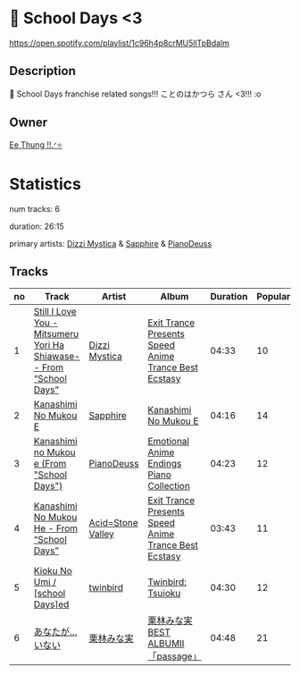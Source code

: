 # 🎀 School Days <3
https://open.spotify.com/playlist/1c96h4p8crMU5llTpBdalm

## Description
🎀 School Days franchise related songs!!!   ことのはかつら さん &lt;3!!! :o

## Owner
[Ee Thung !!.ᐟ⭐](https://open.spotify.com/user/wa12iy5qmc1z3lissxkrgf8b1)

# Statistics
num tracks: 6

duration: 26:15

primary artists: [Dizzi Mystica](https://open.spotify.com/artist/1kQB0ejUsZjAmAn2C7WPY6) & [Sapphire](https://open.spotify.com/artist/0Q2r9lJUuJk6SWpmdHLwpc) & [PianoDeuss](https://open.spotify.com/artist/3PAedjyX7ckOhAdlhW5BmG)

## Tracks
| no | Track | Artist | Album | Duration | Popularity |
| -- | ----- | ------ | ----- | -------- | ---------- |
| 1 | [Still I Love You -Mitsumeru Yori Ha Shiawase- - From “School Days”](https://open.spotify.com/track/56Wn3X0jODsYnxY4vzs4Wc) | [Dizzi Mystica](https://open.spotify.com/artist/1kQB0ejUsZjAmAn2C7WPY6) | [Exit Trance Presents Speed Anime Trance Best Ecstasy](https://open.spotify.com/album/1us3w3w2WXIWXfPZMgomEf) | 04:33 | 10 |
| 2 | [Kanashimi No Mukou E](https://open.spotify.com/track/7jNIa2FdMgaKUFxKbb5rU0) | [Sapphire](https://open.spotify.com/artist/0Q2r9lJUuJk6SWpmdHLwpc) | [Kanashimi No Mukou E](https://open.spotify.com/album/2ou43WDGAXsemjpWwxKHkR) | 04:16 | 14 |
| 3 | [Kanashimi no Mukou e (From "School Days")](https://open.spotify.com/track/5VgM6xCcgE0faMKQ4PS5ss) | [PianoDeuss](https://open.spotify.com/artist/3PAedjyX7ckOhAdlhW5BmG) | [Emotional Anime Endings Piano Collection](https://open.spotify.com/album/6SnA8BKSiMg2JCZfqcSZat) | 04:23 | 12 |
| 4 | [Kanashimi No Mukou He - From “School Days”](https://open.spotify.com/track/6U5TrximzXN1jArWSpuKfr) | [Acid=Stone Valley](https://open.spotify.com/artist/6wQiqqSxNEWYCfAxAoLtbG) | [Exit Trance Presents Speed Anime Trance Best Ecstasy](https://open.spotify.com/album/1us3w3w2WXIWXfPZMgomEf) | 03:43 | 11 |
| 5 | [Kioku No Umi / [school Days]ed](https://open.spotify.com/track/4jD2axQFcDerUdiHw268mf) | [twinbird](https://open.spotify.com/artist/42lb99lO5PqzvPxbk54Gn0) | [Twinbird: Tsuioku](https://open.spotify.com/album/0TRWFBZdBhUjJ9kEmMSmmG) | 04:30 | 12 |
| 6 | [あなたが…いない](https://open.spotify.com/track/6YrxRt4YTqZuoOLqq9yPrg) | [栗林みな実](https://open.spotify.com/artist/4HqHuqNCbQAqxAzzDZwpvz) | [栗林みな実 BEST ALBUMⅡ「passage」](https://open.spotify.com/album/5aEJ7p7Jb3iAnoN2jvDNNn) | 04:48 | 21 |
        
